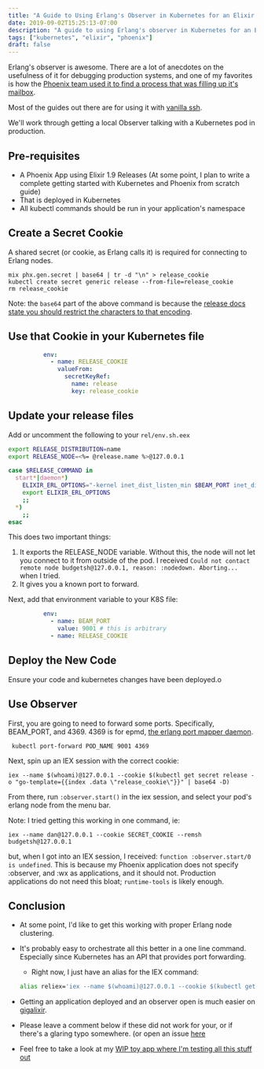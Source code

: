 ```yaml
---
title: "A Guide to Using Erlang's Observer in Kubernetes for an Elixir Release"
date: 2019-09-02T15:25:13-07:00
description: "A guide to using Erlang's observer in Kubernetes for an Elixir Release."
tags: ["kubernetes", "elixir", "phoenix"]
draft: false
---
```


Erlang's observer is awesome. There are a lot of anecdotes on the usefulness of it for debugging production systems, and one of my favorites is how the [Phoenix team used it to find a process that was filling up it's mailbox](https://phoenixframework.org/blog/the-road-to-2-million-websocket-connections).

Most of the guides out there are for using it with [vanilla ssh](http://blog.plataformatec.com.br/2016/05/tracing-and-observing-your-remote-node/).

We'll work through getting a local Observer talking with a Kubernetes pod in production.

## Pre-requisites

* A Phoenix App using Elixir 1.9 Releases (At some point, I plan to write a complete getting started with Kubernetes and Phoenix from scratch guide)
* That is deployed in Kubernetes
* All kubectl commands should be run in your application's namespace

## Create a Secret Cookie

A shared secret (or cookie, as Erlang calls it) is required for connecting to Erlang nodes.

```shell
mix phx.gen.secret | base64 | tr -d "\n" > release_cookie
kubectl create secret generic release --from-file=release_cookie
rm release_cookie
```

Note: the `base64` part of the above command is because the [release docs state you should restrict the characters to that encoding](https://hexdocs.pm/mix/Mix.Tasks.Release.html). 

## Use that Cookie in your Kubernetes file

```yaml
          env:
            - name: RELEASE_COOKIE
              valueFrom:
                secretKeyRef:
                  name: release
                  key: release_cookie
```

## Update your release files

Add or uncomment the following to your `rel/env.sh.eex`

```bash
export RELEASE_DISTRIBUTION=name
export RELEASE_NODE=<%= @release.name %>@127.0.0.1

case $RELEASE_COMMAND in
  start*|daemon*)
    ELIXIR_ERL_OPTIONS="-kernel inet_dist_listen_min $BEAM_PORT inet_dist_listen_max $BEAM_PORT"
    export ELIXIR_ERL_OPTIONS
    ;;
  *)
    ;;
esac
```

This does two important things:

1. It exports the RELEASE_NODE variable. Without this, the node will not let you connect to it from outside of the pod. I received `Could not contact remote node budgetsh@127.0.0.1, reason: :nodedown. Aborting...` when I tried.
2. It gives you a known port to forward.

Next, add that environment variable to your K8S file:

```yaml
          env:
            - name: BEAM_PORT
              value: 9001 # this is arbitrary
            - name: RELEASE_COOKIE
```

## Deploy the New Code

Ensure your code and kubernetes changes have been deployed.o

## Use Observer

First, you are going to need to forward some ports. Specifically, BEAM_PORT, and 4369. 4369 is for epmd, [the erlang port mapper daemon](http://erlang.org/doc/man/epmd.html).

```shell
 kubectl port-forward POD_NAME 9001 4369
```

Next, spin up an IEX session with the correct cookie:

```shell
iex --name $(whoami)@127.0.0.1 --cookie $(kubectl get secret release -o "go-template={{index .data \"release_cookie\"}}" | base64 -D)
```

From there, run `:observer.start()` in the iex session, and select your pod's erlang node from the menu bar. 

Note: I tried getting this working in one command, ie:

```shell
iex --name dan@127.0.0.1 --cookie SECRET_COOKIE --remsh budgetsh@127.0.0.1
```

but, when I got into an IEX session, I received: `function :observer.start/0 is undefined`. This is because my Phoenix application does not specify :observer, and :wx as applications, and it should not. Production applications do not need this bloat; `runtime-tools` is likely enough.

## Conclusion

* At some point, I'd like  to get this working with proper Erlang node clustering.
* It's probably easy to orchestrate all this better in a one line command. Especially since Kubernetes has an API that provides port forwarding.
  * Right now, I just have an alias for the IEX command:

  ```bash
  alias reliex='iex --name $(whoami)@127.0.0.1 --cookie $(kubectl get secret release -o "go-template={{index .data \"release_cookie\"}}" | base64 -D)'
  ```

* Getting an application deployed and an observer open is much easier on [gigalixir](https://gigalixir.com).
* Please leave a comment below if these did not work for your, or if there's a glaring typo somewhere. (or open an issue [here](https://github.com/djquan/quan.io)
* Feel free to take a look at my [WIP toy app where I'm testing all this stuff out](https://github.com/djquan/budget.sh)
